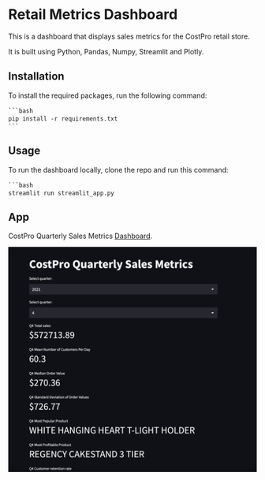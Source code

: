
# Retail Metrics Dashboard

This is a dashboard that displays sales metrics for the CostPro retail store. 

It is built using Python, Pandas, Numpy, Streamlit and Plotly.

## Installation

To install the required packages, run the following command:
    
    ```bash
    pip install -r requirements.txt
    ```

## Usage

To run the dashboard locally, clone the repo and run this command:

    ```bash
    streamlit run streamlit_app.py
    
## App

CostPro Quarterly Sales Metrics [Dashboard](https://sumanentc-data-analysis-dashboard-streamlit-app-hp8pwv.streamlit.app).

![Sales Dashboard](sales-dashboard.png)

